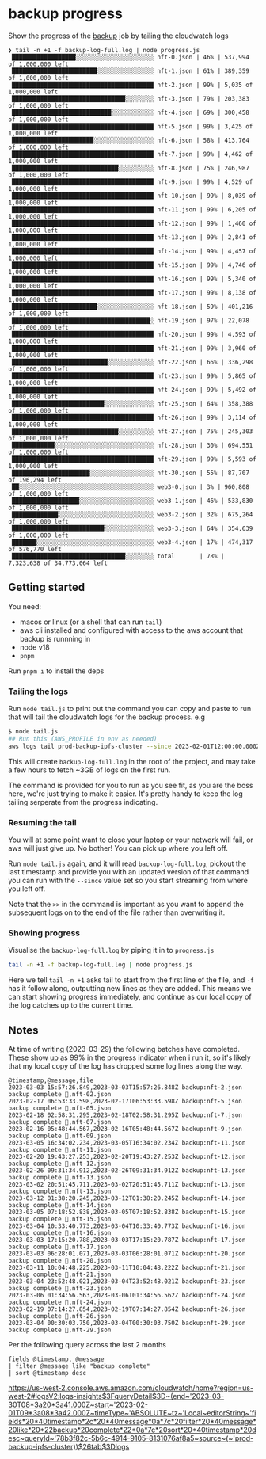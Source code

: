 # backup progress

Show the progress of the [backup] job by tailing the cloudwatch logs

```
❯ tail -n +1 -f backup-log-full.log | node progress.js
 ██████████████████░░░░░░░░░░░░░░░░░░░░░░ nft-0.json | 46% | 537,994 of 1,000,000 left
 ████████████████████████░░░░░░░░░░░░░░░░ nft-1.json | 61% | 389,359 of 1,000,000 left
 ████████████████████████████████████████ nft-2.json | 99% | 5,035 of 1,000,000 left
 ████████████████████████████████░░░░░░░░ nft-3.json | 79% | 203,383 of 1,000,000 left
 ████████████████████████████░░░░░░░░░░░░ nft-4.json | 69% | 300,458 of 1,000,000 left
 ████████████████████████████████████████ nft-5.json | 99% | 3,425 of 1,000,000 left
 ███████████████████████░░░░░░░░░░░░░░░░░ nft-6.json | 58% | 413,764 of 1,000,000 left
 ████████████████████████████████████████ nft-7.json | 99% | 4,462 of 1,000,000 left
 ██████████████████████████████░░░░░░░░░░ nft-8.json | 75% | 246,987 of 1,000,000 left
 ████████████████████████████████████████ nft-9.json | 99% | 4,529 of 1,000,000 left
 ████████████████████████████████████████ nft-10.json | 99% | 8,039 of 1,000,000 left
 ████████████████████████████████████████ nft-11.json | 99% | 6,205 of 1,000,000 left
 ████████████████████████████████████████ nft-12.json | 99% | 1,460 of 1,000,000 left
 ████████████████████████████████████████ nft-13.json | 99% | 2,841 of 1,000,000 left
 ████████████████████████████████████████ nft-14.json | 99% | 4,457 of 1,000,000 left
 ████████████████████████████████████████ nft-15.json | 99% | 4,746 of 1,000,000 left
 ████████████████████████████████████████ nft-16.json | 99% | 5,340 of 1,000,000 left
 ████████████████████████████████████████ nft-17.json | 99% | 8,138 of 1,000,000 left
 ████████████████████████░░░░░░░░░░░░░░░░ nft-18.json | 59% | 401,216 of 1,000,000 left
 ███████████████████████████████████████░ nft-19.json | 97% | 22,078 of 1,000,000 left
 ████████████████████████████████████████ nft-20.json | 99% | 4,593 of 1,000,000 left
 ████████████████████████████████████████ nft-21.json | 99% | 3,960 of 1,000,000 left
 ███████████████████████████░░░░░░░░░░░░░ nft-22.json | 66% | 336,298 of 1,000,000 left
 ████████████████████████████████████████ nft-23.json | 99% | 5,865 of 1,000,000 left
 ████████████████████████████████████████ nft-24.json | 99% | 5,492 of 1,000,000 left
 ██████████████████████████░░░░░░░░░░░░░░ nft-25.json | 64% | 358,388 of 1,000,000 left
 ████████████████████████████████████████ nft-26.json | 99% | 3,114 of 1,000,000 left
 ██████████████████████████████░░░░░░░░░░ nft-27.json | 75% | 245,303 of 1,000,000 left
 ████████████░░░░░░░░░░░░░░░░░░░░░░░░░░░░ nft-28.json | 30% | 694,551 of 1,000,000 left
 ████████████████████████████████████████ nft-29.json | 99% | 5,593 of 1,000,000 left
 ██████████████████████░░░░░░░░░░░░░░░░░░ nft-30.json | 55% | 87,707 of 196,294 left
 ██░░░░░░░░░░░░░░░░░░░░░░░░░░░░░░░░░░░░░░ web3-0.json | 3% | 960,808 of 1,000,000 left
 ███████████████████░░░░░░░░░░░░░░░░░░░░░ web3-1.json | 46% | 533,830 of 1,000,000 left
 █████████████░░░░░░░░░░░░░░░░░░░░░░░░░░░ web3-2.json | 32% | 675,264 of 1,000,000 left
 ██████████████████████████░░░░░░░░░░░░░░ web3-3.json | 64% | 354,639 of 1,000,000 left
 ███████░░░░░░░░░░░░░░░░░░░░░░░░░░░░░░░░░ web3-4.json | 17% | 474,317 of 576,770 left
 ████████████████████████████████░░░░░░░░ total       | 78% | 7,323,638 of 34,773,064 left
```

## Getting started

You need:

- macos or linux (or a shell that can run `tail`)
- aws cli installed and configured with access to the aws account that backup is runnning in
- node v18
- `pnpm`

Run `pnpm i` to install the deps

### Tailing the logs

Run `node tail.js` to print out the command you can copy and paste to run that will tail the cloudwatch logs for the backup process. e.g

```bash
$ node tail.js
## Run this (AWS_PROFILE in env as needed)
aws logs tail prod-backup-ipfs-cluster --since 2023-02-01T12:00:00.000Z --region us-west-2 --format short --filter-pattern '{ $.status = "ok" }' --follow >> backup-log-full.log
```

This will create `backup-log-full.log` in the root of the project, and may take a few hours to fetch ~3GB of logs on the first run.

The command is provided for you to run as you see fit, as you are the boss here, we're just trying to make it easier. It's pretty handy to keep the log tailing serperate from the progress indicating.

### Resuming the tail

You will at some point want to close your laptop or your network will fail, or aws will just give up. No bother! You can pick up where you left off.

Run `node tail.js` again, and it will read `backup-log-full.log`, pickout the last timestamp and provide you with an updated version of that command you can run with the `--since` value set so you start streaming from where you left off.

Note that the `>>` in the command is important as you want to append the subsequent logs on to the end of the file rather than overwriting it.

### Showing progress

Visualise the `backup-log-full.log` by piping it in to `progress.js`

```bash
tail -n +1 -f backup-log-full.log | node progress.js
```

Here we tell `tail -n +1` asks tail to start from the first line of the file, and `-f` has it follow along, outputting new lines as they are added. This means we can start showing progress immediately, and continue as our local copy of the log catches up to the current time.

## Notes

At time of writing (2023-03-29) the following batches have completed. These show up as 99% in the progress indicator when i run it, so it's likely that my local copy of the log has dropped some log lines along the way.

```csv
@timestamp,@message,file
2023-03-03 15:57:26.849,2023-03-03T15:57:26.848Z backup:nft-2.json backup complete 🎉,nft-02.json
2023-02-17 06:53:33.598,2023-02-17T06:53:33.598Z backup:nft-5.json backup complete 🎉,nft-05.json
2023-02-18 02:58:31.295,2023-02-18T02:58:31.295Z backup:nft-7.json backup complete 🎉,nft-07.json
2023-02-16 05:48:44.567,2023-02-16T05:48:44.567Z backup:nft-9.json backup complete 🎉,nft-09.json
2023-03-05 16:34:02.234,2023-03-05T16:34:02.234Z backup:nft-11.json backup complete 🎉,nft-11.json
2023-02-20 19:43:27.253,2023-02-20T19:43:27.253Z backup:nft-12.json backup complete 🎉,nft-12.json
2023-02-26 09:31:34.912,2023-02-26T09:31:34.912Z backup:nft-13.json backup complete 🎉,nft-13.json
2023-03-02 20:51:45.711,2023-03-02T20:51:45.711Z backup:nft-13.json backup complete 🎉,nft-13.json
2023-03-12 01:38:20.245,2023-03-12T01:38:20.245Z backup:nft-14.json backup complete 🎉,nft-14.json
2023-03-05 07:18:52.838,2023-03-05T07:18:52.838Z backup:nft-15.json backup complete 🎉,nft-15.json
2023-03-04 10:33:40.773,2023-03-04T10:33:40.773Z backup:nft-16.json backup complete 🎉,nft-16.json
2023-03-03 17:15:20.788,2023-03-03T17:15:20.787Z backup:nft-17.json backup complete 🎉,nft-17.json
2023-03-03 06:28:01.071,2023-03-03T06:28:01.071Z backup:nft-20.json backup complete 🎉,nft-20.json
2023-03-11 10:04:48.225,2023-03-11T10:04:48.222Z backup:nft-21.json backup complete 🎉,nft-21.json
2023-03-04 23:52:48.021,2023-03-04T23:52:48.021Z backup:nft-23.json backup complete 🎉,nft-23.json
2023-03-06 01:34:56.563,2023-03-06T01:34:56.562Z backup:nft-24.json backup complete 🎉,nft-24.json
2023-02-19 07:14:27.854,2023-02-19T07:14:27.854Z backup:nft-26.json backup complete 🎉,nft-26.json
2023-03-04 00:30:03.750,2023-03-04T00:30:03.750Z backup:nft-29.json backup complete 🎉,nft-29.json
```

Per the following query across the last 2 months

```
fields @timestamp, @message
| filter @message like "backup complete"
| sort @timestamp desc
```

https://us-west-2.console.aws.amazon.com/cloudwatch/home?region=us-west-2#logsV2:logs-insights$3FqueryDetail$3D~(end~'2023-03-30T08*3a20*3a41.000Z~start~'2023-02-01T09*3a08*3a42.000Z~timeType~'ABSOLUTE~tz~'Local~editorString~'fields*20*40timestamp*2c*20*40message*0a*7c*20filter*20*40message*20like*20*22backup*20complete*22*0a*7c*20sort*20*40timestamp*20desc~queryId~'78b3f82c-5b6c-4914-9105-8131076af8a5~source~(~'prod-backup-ipfs-cluster))$26tab$3Dlogs



[backup]: https://github.com/web3-storage/backup
